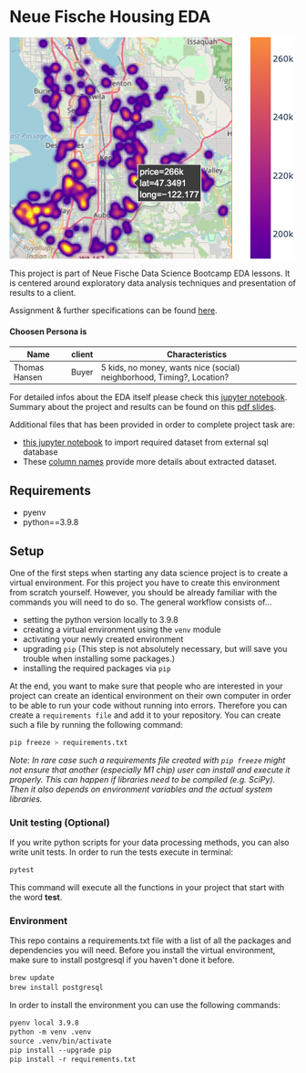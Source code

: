 # Neue Fische Housing EDA

 ![alt text](heatmap_v2.png)

This project is part of Neue Fische Data Science Bootcamp EDA lessons. It is centered around exploratory data
analysis techniques and presentation of results to a client.

Assignment & further specifications can be found [here](assignment.md).

#### Choosen Persona is

| Name                | client | Characteristics                                                                                                                                                                 |
| ------------------- | ----------- | ------------------------------------------------------------------------------------------------------------------------------------------------------------------------------- |
| Thomas Hansen       | Buyer       | 5 kids, no money, wants nice (social) neighborhood, Timing?, Location?


For detailed infos about the EDA itself please check this [jupyter notebook](EDA.ipynb). Summary about the project and results can be found on this [pdf slides](neuefische_eda_project_wanchai.pdf).

Additional files that has been provided in order to complete project task are:

- [this jupyter notebook](1_Fetching_the_data_eda.ipynb) to import required dataset from external sql database
- These [column names](column_names.md) provide more details about extracted dataset.


## Requirements

- pyenv
- python==3.9.8

## Setup

One of the first steps when starting any data science project is to create a virtual environment. For this project you have to create this environment from scratch yourself. However, you should be already familiar with the commands you will need to do so. The general workflow consists of... 

* setting the python version locally to 3.9.8
* creating a virtual environment using the `venv` module
* activating your newly created environment 
* upgrading `pip` (This step is not absolutely necessary, but will save you trouble when installing some packages.)
* installing the required packages via `pip`

At the end, you want to make sure that people who are interested in your project can create an identical environment on their own computer in order to be able to run your code without running into errors. Therefore you can create a `requirements file` and add it to your repository. You can create such a file by running the following command: 

```bash
pip freeze > requirements.txt
```

*Note: In rare case such a requirements file created with `pip freeze` might not ensure that another (especially M1 chip) user can install and execute it properly. This can happen if libraries need to be compiled (e.g. SciPy). Then it also depends on environment variables and the actual system libraries.*

### Unit testing (Optional)

If you write python scripts for your data processing methods, you can also write unit tests. In order to run the tests execute in terminal:

```bash
pytest
```

This command will execute all the functions in your project that start with the word **test**.


### Environment

This repo contains a requirements.txt file with a list of all the packages and dependencies you will need. Before you install the virtual environment, make sure to install postgresql if you haven't done it before.

```bash
brew update
brew install postgresql
```

In order to install the environment you can use the following commands:

```
pyenv local 3.9.8
python -m venv .venv
source .venv/bin/activate
pip install --upgrade pip
pip install -r requirements.txt
```